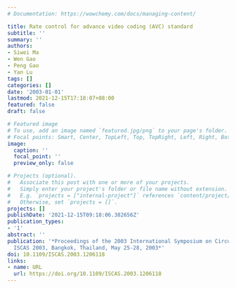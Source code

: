 ```yaml
---
# Documentation: https://wowchemy.com/docs/managing-content/

title: Rate control for advance video coding (AVC) standard
subtitle: ''
summary: ''
authors:
- Siwei Ma
- Wen Gao
- Peng Gao
- Yan Lu
tags: []
categories: []
date: '2003-01-01'
lastmod: 2021-12-15T17:18:07+08:00
featured: false
draft: false

# Featured image
# To use, add an image named `featured.jpg/png` to your page's folder.
# Focal points: Smart, Center, TopLeft, Top, TopRight, Left, Right, BottomLeft, Bottom, BottomRight.
image:
  caption: ''
  focal_point: ''
  preview_only: false

# Projects (optional).
#   Associate this post with one or more of your projects.
#   Simply enter your project's folder or file name without extension.
#   E.g. `projects = ["internal-project"]` references `content/project/deep-learning/index.md`.
#   Otherwise, set `projects = []`.
projects: []
publishDate: '2021-12-15T09:18:06.382656Z'
publication_types:
- '1'
abstract: ''
publication: '*Proceedings of the 2003 International Symposium on Circuits and Systems,
  ISCAS 2003, Bangkok, Thailand, May 25-28, 2003*'
doi: 10.1109/ISCAS.2003.1206118
links:
- name: URL
  url: https://doi.org/10.1109/ISCAS.2003.1206118
---
```

